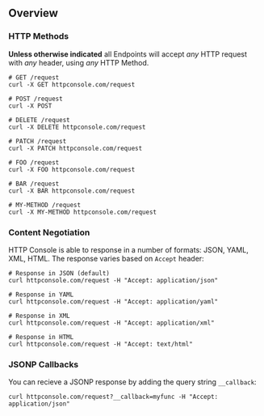 ## Overview 

### HTTP Methods

**Unless otherwise indicated** all Endpoints will accept *any* HTTP request with *any* header, using *any* HTTP Method.

```shell
# GET /request
curl -X GET httpconsole.com/request

# POST /request
curl -X POST

# DELETE /request
curl -X DELETE httpconsole.com/request

# PATCH /request
curl -X PATCH httpconsole.com/request

# FOO /request
curl -X FOO httpconsole.com/request

# BAR /request
curl -X BAR httpconsole.com/request

# MY-METHOD /request
curl -X MY-METHOD httpconsole.com/request
```

### Content Negotiation

HTTP Console is able to response in a number of formats: JSON, YAML, XML, HTML. The response varies based on `Accept` header:

```shell
# Response in JSON (default)
curl httpconsole.com/request -H "Accept: application/json" 

# Response in YAML
curl httpconsole.com/request -H "Accept: application/yaml" 

# Response in XML
curl httpconsole.com/request -H "Accept: application/xml" 

# Response in HTML 
curl httpconsole.com/request -H "Accept: text/html" 
```

### JSONP Callbacks

You can recieve a JSONP response by adding the query string `__callback`:

```shell
curl httpconsole.com/request?__callback=myfunc -H "Accept: application/json"
```
